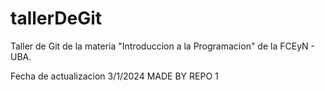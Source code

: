 # tallerDeGit

Taller de Git de la materia "Introduccion a la Programacion" de la FCEyN - UBA.

Fecha de actualizacion 3/1/2024 MADE BY REPO 1